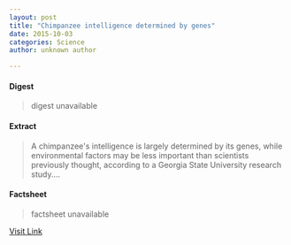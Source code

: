 ```yaml
---
layout: post
title: "Chimpanzee intelligence determined by genes"
date: 2015-10-03
categories: Science
author: unknown author

---
```



#### Digest
>digest unavailable

#### Extract
>A chimpanzee's intelligence is largely determined by its genes, while environmental factors may be less important than scientists previously thought, according to a Georgia State University research study....

#### Factsheet
>factsheet unavailable

[Visit Link](http://phys.org/news324211096.html)


